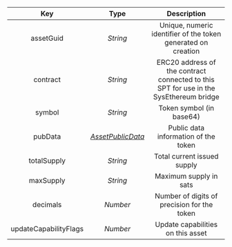 |          Key          |                  Type                  |                         Description                          |
| :-------------------: | :------------------------------------: | :----------------------------------------------------------: |
|       assetGuid       |                *String*                | Unique, numeric identifier of the token generated on creation |
|       contract        |                *String*                | ERC20 address of the contract connected to this SPT for use in the SysEthereum bridge |
|        symbol         |                *String*                |                   Token symbol (in base64)                   |
|        pubData        | [*AssetPublicData*](/docs/dev-resources/documentation/javascript-sdk-ref/types#publicdata) |             Public data information of the token             |
|      totalSupply      |                *String*                |                 Total current issued supply                  |
|       maxSupply       |                *String*                |                    Maximum supply in sats                    |
|       decimals        |                *Number*                |         Number of digits of precision for the token          |
| updateCapabilityFlags |                *Number*                |              Update capabilities on this asset               |
